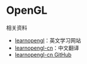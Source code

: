 # OpenGL

相关资料

* [learnopengl](https://learnopengl.com/)：英文学习网站
* [learnopengl-cn](https://learnopengl-cn.github.io/)：中文翻译
* [learnopengl-cn GitHub](https://github.com/LearnOpenGL-CN/LearnOpenGL-CN)

